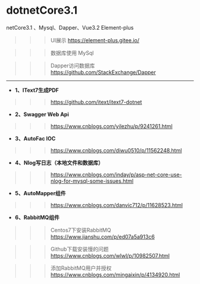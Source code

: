 # dotnetCore3.1
netCore3.1 、Mysql、Dapper、Vue3.2 Element-plus

>>>UI展示 https://element-plus.gitee.io/

>>>数据库使用 MySql 

>>> Dapper访问数据库 https://github.com/StackExchange/Dapper


---



- **1、IText7生成PDF**
>>>https://github.com/itext/itext7-dotnet

- **2、Swagger Web Api**
>>>https://www.cnblogs.com/yilezhu/p/9241261.html

- **3、AutoFac IOC**
>>>https://www.cnblogs.com/diwu0510/p/11562248.html

- **4、Nlog写日志（本地文件和数据库）**
>>>https://www.cnblogs.com/inday/p/asp-net-core-use-nlog-for-mysql-some-issues.html

- **5、AutoMapper组件**
>>>https://www.cnblogs.com/danvic712/p/11628523.html

- **6、RabbitMQ组件**
>>>Centos7下安装RabbitMQ  https://www.jianshu.com/p/ed07a5a913c6

>>>Github下载安装慢的问题 https://www.cnblogs.com/wlwl/p/10982507.html

>>>添加RabbitMQ用户并授权 https://www.cnblogs.com/mingaixin/p/4134920.html

